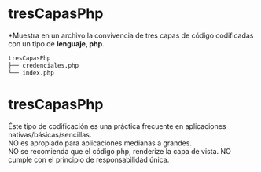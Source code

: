 # tresCapasPhp
*Muestra en un archivo la convivencia de tres capas de código codificadas con un tipo de **lenguaje, php**.
```bash
tresCapasPhp
├── credenciales.php
└── index.php
```
# tresCapasPhp
Éste tipo de codificación es una práctica frecuente en 
	 aplicaciones nativas/básicas/sencillas.  
	 NO es apropiado para aplicaciones medianas a grandes.  
	 NO se recomienda que el código php, renderize la capa de vista. 
	 NO cumple con el principio de responsabilidad única.
